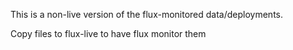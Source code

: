 This is a non-live version of the flux-monitored data/deployments.

Copy files to flux-live to have flux monitor them
